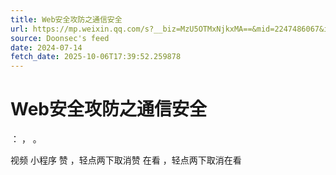 ```yaml
---
title: Web安全攻防之通信安全
url: https://mp.weixin.qq.com/s?__biz=MzU5OTMxNjkxMA==&mid=2247486067&idx=1&sn=7da04cbb8233301c3760985fef1781de
source: Doonsec's feed
date: 2024-07-14
fetch_date: 2025-10-06T17:39:52.259878
---
```


# Web安全攻防之通信安全

：
，
。

视频
小程序
赞
，轻点两下取消赞
在看
，轻点两下取消在看
